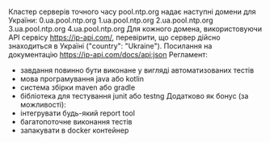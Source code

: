 Кластер серверів точного часу pool.ntp.org надає наступні домени для України:
0.ua.pool.ntp.org
1.ua.pool.ntp.org
2.ua.pool.ntp.org
3.ua.pool.ntp.org
4.ua.pool.ntp.org
Для кожного домена, використовуючи API сервісу https://ip-api.com/, перевірити, що
сервер дійсно знаходиться в Україні ("country": "Ukraine").
Посилання на документацію https://ip-api.com/docs/api:json
Регламент:
- завдання повинно бути виконане у вигляді автоматизованих тестів
- мова програмування java або kotlin
- система збірки maven або gradle
- бібліотека для тестування junit або testng
  Додатково як бонус (за можливості):
- інтегрувати будь-який report tool
- багатопоточне виконання тестів
- запакувати в docker контейнер
